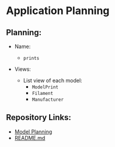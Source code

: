 # Application Planning

## Planning:

* Name:
    * `prints`

* Views:
    * List view of each model:
        * `ModelPrint`
        * `Filament`
        * `Manufacturer`




## Repository Links:
* [Model Planning](./00_model_planning.md)
* [README.md](../README.md)